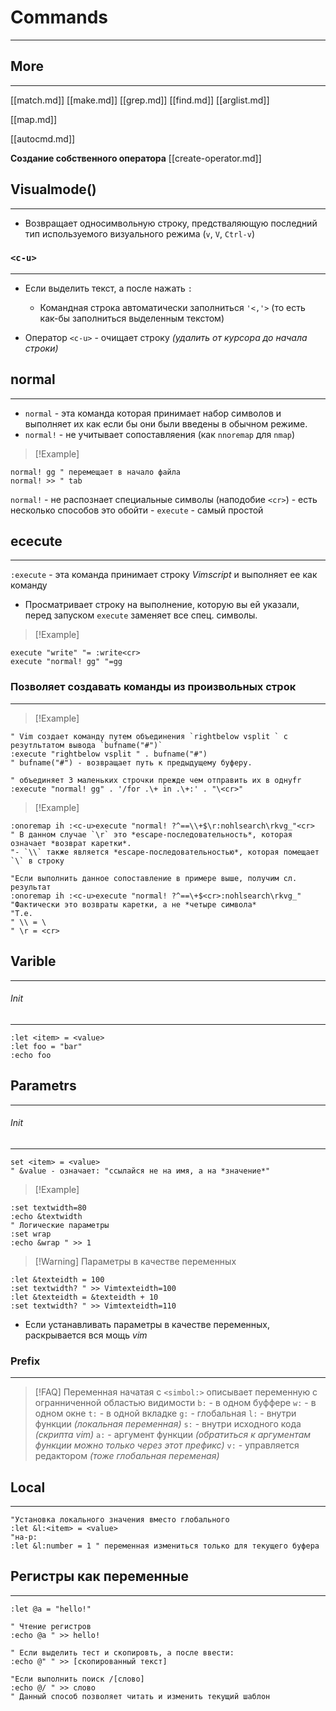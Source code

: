 # Commands
---

## More
---
[[match.md]]
[[make.md]]
[[grep.md]]
[[find.md]]
[[arglist.md]]

[[map.md]]

[[autocmd.md]]

**Создание собственного оператора**
[[create-operator.md]]

## Visualmode()
---
- Возвращает односимвольную строку, предстваляющую последний тип используемого визуального режима (`v`, `V`, `Ctrl-v`)


### `<c-u>`
---
- Если выделить текст, а после нажать `:`
    - Командная строка автоматически заполниться `'<,'>` (то есть как-бы заполниться выделенным текстом)

- Оператор `<c-u>` - очищает строку *(удалить от курсора до начала строки)*

## normal
---
- `normal` - эта команда которая принимает набор символов и выполняет их как если бы они были введены в обычном режиме. 
- `normal!` - не учитывает сопоставляения (как `nnoremap` для `nmap`) 
>[!Example]
```vim
normal! gg " перемещает в начало файла
normal! >> " tab
```
`normal!` - не распознает специальные символы (наподобие `<cr>`) - есть несколько способов это обойти
    - `execute` - самый простой

## ececute
---
`:execute` - эта команда принимает строку *Vimscript* и выполняет ее как команду
- Просматривает строку на выполнение, которую вы ей указали, перед запуском `execute` заменяет все спец. символы.
>[!Example]
```vim
execute "write" "= :write<cr>
execute "normal! gg" "=gg
```

### Позволяет создавать команды из произвольных строк
---
> [!Example]
```vim
" Vim создает команду путем объединения `rightbelow vsplit ` с резутльтатом вывода `bufname("#")`
:execute "rightbelow vsplit " . bufname("#")
" bufname("#") - возвращает путь к предыдущему буферу.

" объединяет 3 маленьких строчки прежде чем отправить их в однуfr
:execute "normal! gg" . '/for .\+ in .\+:' . "\<cr>"
```
> [!Example]
```vim
:onoremap ih :<c-u>execute "normal! ?^==\\+$\r:nohlsearch\rkvg_"<cr>
" В данном случае `\r` это *escape-последовательность*, которая  означает *возврат каретки*. 
"- `\\` также является *escape-последовательностью*, которая помещает `\` в строку

"Если выполнить данное сопоставление в примере выше, получим сл. результат
:onoremap ih :<c-u>execute "normal! ?^==\+$<cr>:nohlsearch\rkvg_"
"Фактически это возвраты каретки, а не *четыре символа*
"Т.е.
" \\ = \
" \r = <cr>
```


## Varible
---

###### Init
---
```vim
:let <item> = <value>
:let foo = "bar"
:echo foo
```

## Parametrs
---

###### Init
---
```vim
set <item> = <value>
" &value - означает: "ссылайся не на имя, а на *значение*"
```

> [!Example]
```vim
:set textwidth=80
:echo &textwidth
" Логические параметры
:set wrap
:echo &wrap " >> 1
```
> [!Warning] Параметры в качестве переменных
```vim
:let &texteidth = 100
:set textwidth? " >> Vimtexteidth=100
:let &texteidth = &texteidth + 10
:set textwidth? " >> Vimtexteidth=110
```
- Если устанавливать параметры в качестве переменных, раскрывается вся мощь *vim*

### Prefix
---
> [!FAQ] Переменная начатая с `<simbol:>` описывает переменную с огранниченной областью видимости
> `b:` -  в одном буффере
> `w:` -  в одном окне
> `t:` - в одной вкладке
> `g:` - глобальная
> `l:` - внутри функции *(локальная переменная)*
> `s:` - внутри исходного кода *(скрипта vim)*
> `a:` - аргумент функции *(обратиться к аргументам функции можно только через этот префикс)*
> `v:` - управляется редактором *(тоже глобальная переменая)*


## Local
---
```vim
"Установка локального значения вместо глобального
:let &l:<item> = <value>
"на-р:
:let &l:number = 1 " переменная измениться только для текущего буфера
```

## Регистры как переменные
---
```vim
:let @a = "hello!"

" Чтение регистров
:echo @a " >> hello!

" Если выделить тест и скопировть, а после ввести:
:echo @" " >> [скопированный текст]

"Если выполнить поиск /[слово]
:echo @/ " >> слово
" Данный способ позволяет читать и изменить текущий шаблон
```
